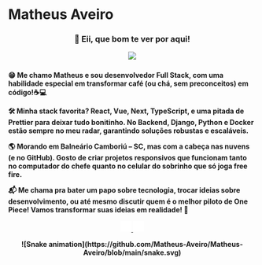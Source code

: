 <div display="inline-block">
 <h1 align="left">Matheus Aveiro</h1>
</div>

<div align="center"> 
  <h3> 
    🎉 Eii, que bom te ver por aqui!
  </h3>
  
  <img src="https://64.media.tumblr.com/687caeb935259a4be73d5fc5e20957e3/6d15226ba214451c-4e/s500x750/0438fba4057b246b745c8292e1f1460c916b1b17.gif" width="250">
</div>

<h4>

😁 Me chamo Matheus e sou desenvolvedor Full Stack, com uma habilidade especial em transformar café (ou chá, sem preconceitos) em código!☕💻

🛠️ Minha stack favorita? React, Vue, Next, TypeScript, e uma pitada de Prettier para deixar tudo bonitinho. No Backend, Django, Python e Docker estão sempre no meu radar, garantindo soluções robustas e escaláveis.

🌎 Morando em Balneário Camboriú – SC, mas com a cabeça nas nuvens (e no GitHub). Gosto de criar projetos responsivos que funcionam tanto no computador do chefe quanto no celular do sobrinho que só joga free fire.

📬 Me chama pra bater um papo sobre tecnologia, trocar ideias sobre desenvolvimento, ou até mesmo discutir quem é o melhor piloto de One Piece! Vamos transformar suas ideias em realidade! 🚀

  <p align="center">
    <a href="https://www.instagram.com/aveiromat/" target="_blank">
      <img alt="Instagram" width="22px" src="https://github.com/Aakarsh-B/trying-repos/blob/master/insta.svg" />
    </a>
    <a href="https://www.linkedin.com/in/aveiromat/" target="_blank">
      <img alt="LinkedIn" width="22px" src="https://github.com/Aakarsh-B/trying-repos/blob/master/linkedin.svg" />
    </a>
  </p>

  <p align="center">
  ![Snake animation](https://github.com/Matheus-Aveiro/Matheus-Aveiro/blob/main/snake.svg)
  </p>

</h4>
